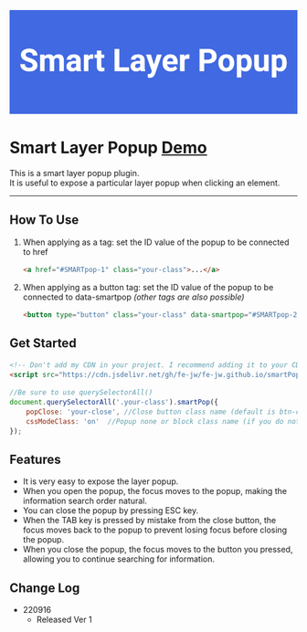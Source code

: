 ![Smart Layer Popup](/img/SP_logo.jpg)

# **Smart Layer Popup [Demo](https://fe-jw.github.io/smartPop)**

This is a smart layer popup plugin.  
It is useful to expose a particular layer popup when clicking an element.

---

## **How To Use**

1. When applying as a tag: set the ID value of the popup to be connected to href
	```html
	<a href="#SMARTpop-1" class="your-class">...</a>
	```

2. When applying as a button tag: set the ID value of the popup to be connected to data-smartpop _(other tags are also possible)_
	```html
	<button type="button" class="your-class" data-smartpop="#SMARTpop-2">...</button>
	```

## **Get Started**

```html
<!-- Don't add my CDN in your project. I recommend adding it to your CDN -->
<script src="https://cdn.jsdelivr.net/gh/fe-jw/fe-jw.github.io/smartPop/smartPop.js"></script>
```

```javascript
//Be sure to use querySelectorAll()
document.querySelectorAll('.your-class').smartPop({
	popClose: 'your-close',	//Close button class name (default is btn-close)
	cssModeClass: 'on'	//Popup none or block class name (if you do not write down the option, handle none/block with style property)
});
```

## **Features**
* It is very easy to expose the layer popup.
* When you open the popup, the focus moves to the popup, making the information search order natural.
* You can close the popup by pressing ESC key.
* When the TAB key is pressed by mistake from the close button, the focus moves back to the popup to prevent losing focus before closing the popup.
* When you close the popup, the focus moves to the button you pressed, allowing you to continue searching for information.

## **Change Log**
* 220916
	* Released Ver 1

